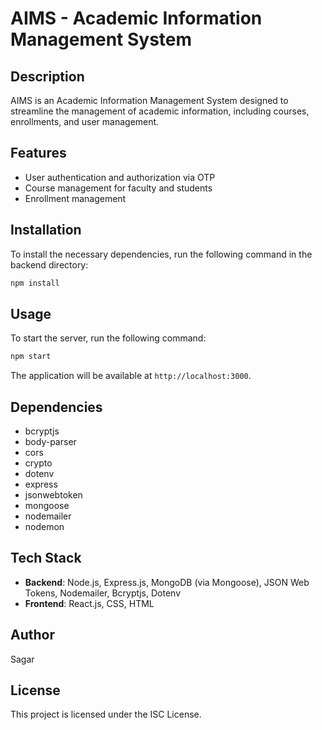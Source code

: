 # AIMS - Academic Information Management System

## Description
AIMS is an Academic Information Management System designed to streamline the management of academic information, including courses, enrollments, and user management.

## Features
- User authentication and authorization via OTP
- Course management for faculty and students
- Enrollment management


## Installation
To install the necessary dependencies, run the following command in the backend directory:

```bash
npm install
```

## Usage
To start the server, run the following command:

```bash
npm start
```

The application will be available at `http://localhost:3000`.

## Dependencies
- bcryptjs
- body-parser
- cors
- crypto
- dotenv
- express
- jsonwebtoken
- mongoose
- nodemailer
- nodemon

## Tech Stack
- **Backend**: Node.js, Express.js, MongoDB (via Mongoose), JSON Web Tokens, Nodemailer, Bcryptjs, Dotenv
- **Frontend**: React.js, CSS, HTML

## Author
 Sagar 

## License
This project is licensed under the ISC License.
